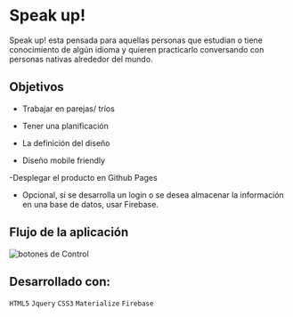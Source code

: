# Speak up!

Speak up! esta pensada para aquellas personas que estudian o tiene conocimiento de algún idioma y quieren practicarlo conversando con personas nativas alrededor del mundo.

## Objetivos

- Trabajar en parejas/ tríos

- Tener una planificación

- La definición del diseño

- Diseño mobile friendly

-Desplegar el producto en Github Pages

* Opcional, si se desarrolla un login o se desea almacenar la información en una base de datos, usar Firebase.

## Flujo de la aplicación

![botones de Control](assets/img/img-readme.png)

## Desarrollado con:

`HTML5` `Jquery` `CSS3` `Materialize` `Firebase`
